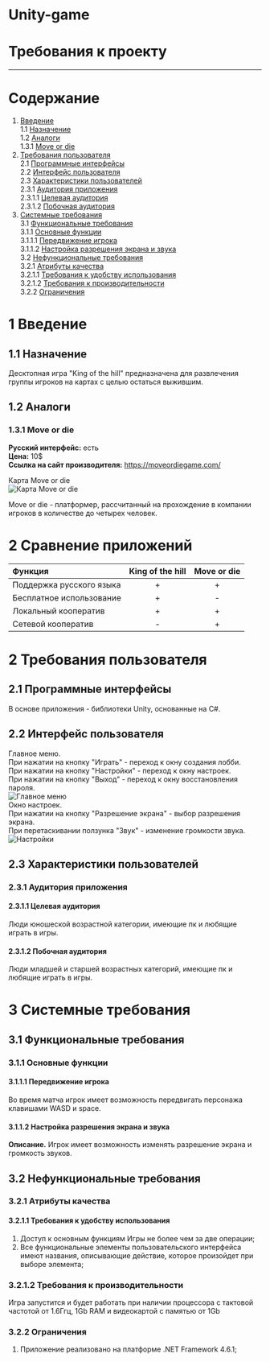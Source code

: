 # Unity-game
# Требования к проекту
---

# Содержание
1. [Введение](#intro)  
1.1 [Назначение](#appointment)  
1.2 [Аналоги](#analogues)  
1.3.1 [Move or die](#move_or_die)  
2. [Требования пользователя](#user_requirements)  
2.1 [Программные интерфейсы](#software_interfaces)  
2.2 [Интерфейс пользователя](#user_interface)  
2.3 [Характеристики пользователей](#user_specifications)  
2.3.1 [Аудитория приложения](#application_audience)  
2.3.1.1 [Целевая аудитория](#target_audience)  
2.3.1.2 [Побочная аудитория](#collateral_audience)  
3. [Системные требования](#system_requirements)  
3.1 [Функциональные требования](#functional_requirements)  
3.1.1 [Основные функции](#main_functions)  
3.1.1.1 [Передвижение игрока](#player_movement)  
3.1.1.2 [Настройка разрешения экрана и звука](#setting_up_screen_resolution_and_volume)  
3.2 [Нефункциональные требования](#non-functional_requirements)  
3.2.1 [Атрибуты качества](#quality_attributes)  
3.2.1.1 [Требования к удобству использования](#requirements_for_ease_of_use)  
3.2.1.2 [Требования к производительности](#performance_requirements)  
3.2.2 [Ограничения](#restrictions)  

<a name="intro"/>

# 1 Введение

<a name="appointment"/>

## 1.1 Назначение
Десктопная игра "King of the hill" предназначена для развлечения группы игроков на картах с целью остаться выжившим.

<a name="analogues"/>

## 1.2 Аналоги

<a name="move_or_die"/>

### 1.3.1 Move or die

**Русский интерфейс:** есть  
**Цена:** 10$  
**Ссылка на сайт производителя:** https://moveordiegame.com/

Карта Move or die  
![Карта Move or die](/Images/Analogs/leaderTask.png)  

Move or die - платформер, рассчитанный на прохождение в компании игроков в количестве до четырех человек.
# 2 Сравнение приложений

| Функция |  King of the hill | Move or die |
|:---|:---:|:---:|
| Поддержка русского языка | + | + |
| Бесплатное использование | + | - |
| Локальный кооператив | + | + |
| Сетевой кооператив | - | + |


<a name="user_requirements"/>

# 2 Требования пользователя

<a name="software_interfaces"/>

## 2.1 Программные интерфейсы
В основе приложения - библиотеки Unity, основанные на C#.

<a name="user_interface"/>

## 2.2 Интерфейс пользователя
Главное меню.  
При нажатии на кнопку "Играть" - переход к окну создания лобби.  
При нажатии на кнопку "Настройки" - переход к окну настроек.  
При нажатии на кнопку "Выход" - переход к окну восстановления пароля.  
![Главное меню](../../Images/Mockups/main_window.png)  
Окно настроек.  
При нажатии на кнопку "Разрешение экрана" - выбор разрешения экрана.  
При перетаскивании ползунка "Звук" - изменение громкости звука.  
![Настройки](../../Images/Mockups/Registration_window.png)  

<a name="user_specifications"/>

## 2.3 Характеристики пользователей

<a name="application_audience"/>

### 2.3.1 Аудитория приложения

<a name="target_audience"/>

#### 2.3.1.1 Целевая аудитория
Люди юношеской возрастной категории, имеющие пк и любящие играть в игры.

<a name="collateral_audience"/>

#### 2.3.1.2 Побочная аудитория
Люди младшей и старшей возрастных категорий, имеющие пк и любящие играть в игры.

<a name="system_requirements"/>

# 3 Системные требования

<a name="functional_requirements"/>

## 3.1 Функциональные требования

<a name="main_functions"/>

### 3.1.1 Основные функции

<a name="player_movement"/>

#### 3.1.1.1 Передвижение игрока
Во время матча игрок имеет возможность передвигать персонажа клавишами WASD и space.

<a name="setting_up_screen_resolution_and_volume"/>

#### 3.1.1.2 Настройка разрешения экрана и звука
**Описание.** Игрок имеет возможность изменять разрешение экрана и громкость звуков.

<a name="non-functional_requirements"/>

## 3.2 Нефункциональные требования

<a name="quality_attributes"/>

### 3.2.1 Атрибуты качества

<a name="requirements_for_ease_of_use"/>

#### 3.2.1.1 Требования к удобству использования
1. Доступ к основным функциям Игры не более чем за две операции;
2. Все функциональные элементы пользовательского интерфейса имеют названия, описывающие действие, которое произойдет при выборе элемента;

<a name="#performance_requirements"/>

### 3.2.1.2 Требования к производительности
Игра запустится и будет работать при наличии процессора с тактовой частотой от 1.6Ггц, 1Gb RAM и видеокартой с памятью от 1Gb

<a name="restrictions"/>

### 3.2.2 Ограничения
1. Приложение реализовано на платформе .NET Framework 4.6.1;
